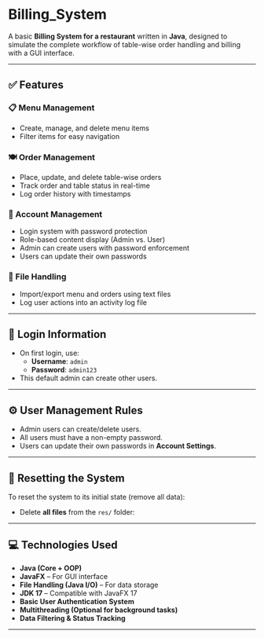 # Billing_System

A basic **Billing System for a restaurant** written in **Java**, designed to simulate the complete workflow of table-wise order handling and billing with a GUI interface.

---

## ✅ Features

### 📋 Menu Management
- Create, manage, and delete menu items
- Filter items for easy navigation

### 🍽️ Order Management
- Place, update, and delete table-wise orders
- Track order and table status in real-time
- Log order history with timestamps

### 👤 Account Management
- Login system with password protection
- Role-based content display (Admin vs. User)
- Admin can create users with password enforcement
- Users can update their own passwords

### 🧾 File Handling
- Import/export menu and orders using text files
- Log user actions into an activity log file

---

## 🔐 Login Information

- On first login, use:
  - **Username**: `admin`
  - **Password**: `admin123`
- This default admin can create other users.

---

## ⚙️ User Management Rules

- Admin users can create/delete users.
- All users must have a non-empty password.
- Users can update their own passwords in **Account Settings**.

---

## 🧹 Resetting the System

To reset the system to its initial state (remove all data):

- Delete **all files** from the `res/` folder:

---

## 💻 Technologies Used

- **Java (Core + OOP)**  
- **JavaFX** – For GUI interface  
- **File Handling (Java I/O)** – For data storage  
- **JDK 17** – Compatible with JavaFX 17  
- **Basic User Authentication System**  
- **Multithreading (Optional for background tasks)**  
- **Data Filtering & Status Tracking**

---
